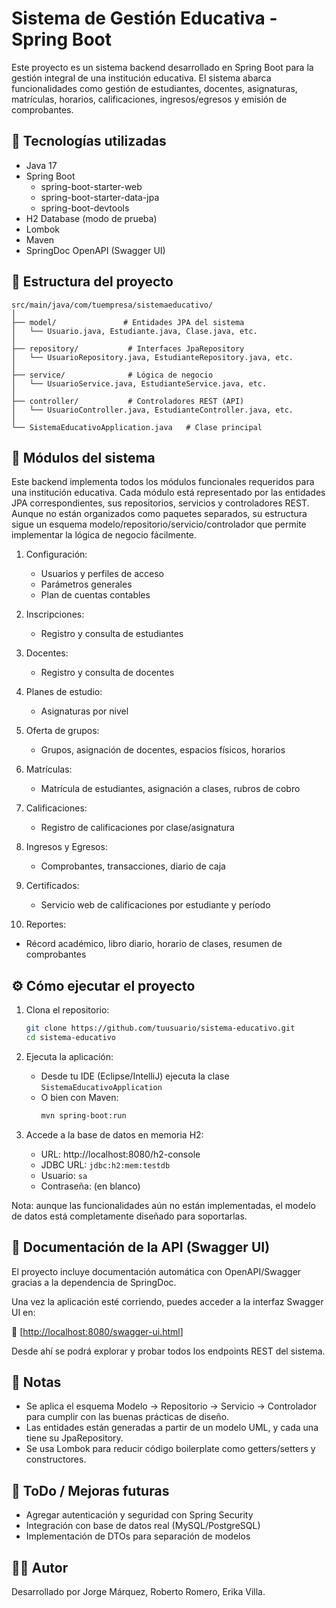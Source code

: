 #  Sistema de Gestión Educativa - Spring Boot

Este proyecto es un sistema backend desarrollado en Spring Boot para la gestión integral de una institución educativa. El sistema abarca funcionalidades como gestión de estudiantes, docentes, asignaturas, matrículas, horarios, calificaciones, ingresos/egresos y emisión de comprobantes.

## 🚀 Tecnologías utilizadas

- Java 17
- Spring Boot
  - spring-boot-starter-web
  - spring-boot-starter-data-jpa
  - spring-boot-devtools
- H2 Database (modo de prueba)
- Lombok
- Maven
- SpringDoc OpenAPI (Swagger UI)

## 📁 Estructura del proyecto

```
src/main/java/com/tuempresa/sistemaeducativo/
│
├── model/               # Entidades JPA del sistema
│   └── Usuario.java, Estudiante.java, Clase.java, etc.
│
├── repository/           # Interfaces JpaRepository
│   └── UsuarioRepository.java, EstudianteRepository.java, etc.
│
├── service/              # Lógica de negocio
│   └── UsuarioService.java, EstudianteService.java, etc.
│
├── controller/           # Controladores REST (API)
│   └── UsuarioController.java, EstudianteController.java, etc.
│
└── SistemaEducativoApplication.java   # Clase principal
```

## 🧩 Módulos del sistema
Este backend implementa todos los módulos funcionales requeridos para una institución educativa. Cada módulo está representado por las entidades JPA correspondientes, sus repositorios, servicios y controladores REST. Aunque no están organizados como paquetes separados, su estructura sigue un esquema modelo/repositorio/servicio/controlador que permite implementar la lógica de negocio fácilmente.

1. Configuración:
   - Usuarios y perfiles de acceso
   - Parámetros generales
   - Plan de cuentas contables

2. Inscripciones:
   - Registro y consulta de estudiantes

3. Docentes:
   - Registro y consulta de docentes

4. Planes de estudio:
   - Asignaturas por nivel

5. Oferta de grupos:
   - Grupos, asignación de docentes, espacios físicos, horarios

6. Matrículas:
   - Matrícula de estudiantes, asignación a clases, rubros de cobro

7. Calificaciones:
   - Registro de calificaciones por clase/asignatura

8. Ingresos y Egresos:
   - Comprobantes, transacciones, diario de caja

9. Certificados:
   - Servicio web de calificaciones por estudiante y período

10. Reportes:
   - Récord académico, libro diario, horario de clases, resumen de comprobantes

## ⚙️ Cómo ejecutar el proyecto

1. Clona el repositorio:
   ```bash
   git clone https://github.com/tuusuario/sistema-educativo.git
   cd sistema-educativo
   ```

2. Ejecuta la aplicación:
   - Desde tu IDE (Eclipse/IntelliJ) ejecuta la clase `SistemaEducativoApplication`
   - O bien con Maven:
     ```bash
     mvn spring-boot:run
     ```

3. Accede a la base de datos en memoria H2:
   - URL: http://localhost:8080/h2-console
   - JDBC URL: `jdbc:h2:mem:testdb`
   - Usuario: `sa`
   - Contraseña: (en blanco)
  
Nota: aunque las funcionalidades aún no están implementadas, el modelo de datos está completamente diseñado para soportarlas.

## 📘 Documentación de la API (Swagger UI)

El proyecto incluye documentación automática con OpenAPI/Swagger gracias a la dependencia de SpringDoc.

Una vez la aplicación esté corriendo, puedes acceder a la interfaz Swagger UI en:

🔗 [[http://localhost:8080/swagger-ui.html](http://localhost:8080/swagger-ui/index.html#/)] 

Desde ahí se podrá explorar y probar todos los endpoints REST del sistema.

## 🧠 Notas

- Se aplica el esquema Modelo → Repositorio → Servicio → Controlador para cumplir con las buenas prácticas de diseño.
- Las entidades están generadas a partir de un modelo UML, y cada una tiene su JpaRepository.
- Se usa Lombok para reducir código boilerplate como getters/setters y constructores.

## 📌 ToDo / Mejoras futuras

- Agregar autenticación y seguridad con Spring Security
- Integración con base de datos real (MySQL/PostgreSQL)
- Implementación de DTOs para separación de modelos

## 🧑‍💻 Autor

Desarrollado por Jorge Márquez, Roberto Romero, Erika Villa.
